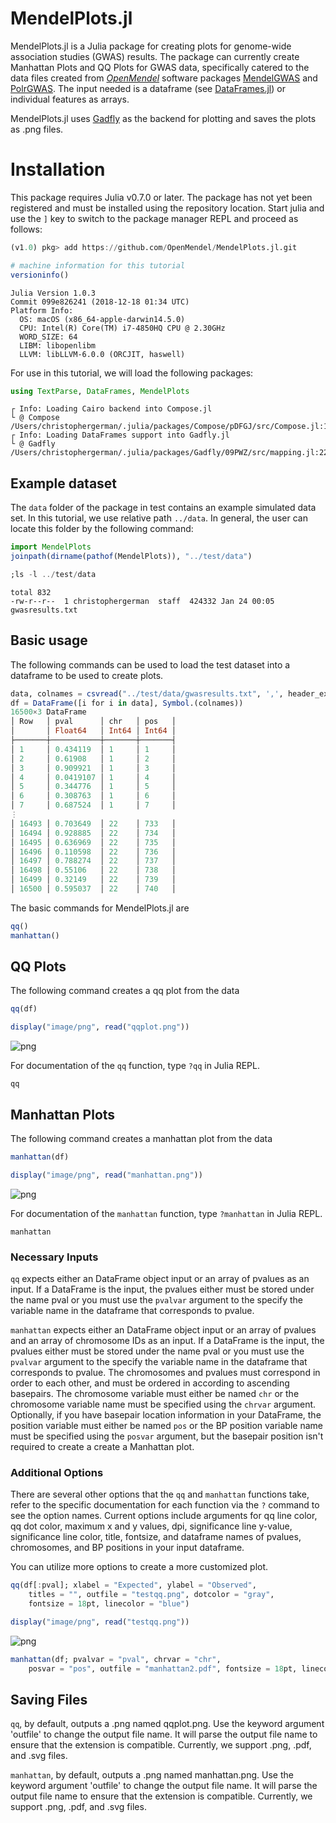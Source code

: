 
# MendelPlots.jl

MendelPlots.jl is a Julia package for creating plots for genome-wide association studies (GWAS) results. The package can currently create Manhattan Plots and QQ Plots for GWAS data, specifically catered to the data files created from [*OpenMendel*](https://github.com/OpenMendel) software packages [MendelGWAS](https://github.com/OpenMendel/MendelGWAS.jl) and [PolrGWAS](https://github.com/OpenMendel/PolrGWAS.jl). The input needed is a dataframe (see [DataFrames.jl](https://github.com/JuliaData/DataFrames.jl)) or individual features as arrays.

MendelPlots.jl uses [Gadfly](https://github.com/GiovineItalia/Gadfly.jl) as the backend for plotting and saves the plots as .png files. 


# Installation
This package requires Julia v0.7.0 or later. The package has not yet been registered and must be installed using the repository location. Start julia and use the `]` key to switch to the package manager REPL and proceed as follows:
```julia
(v1.0) pkg> add https://github.com/OpenMendel/MendelPlots.jl.git
```


```julia
# machine information for this tutorial
versioninfo()
```

    Julia Version 1.0.3
    Commit 099e826241 (2018-12-18 01:34 UTC)
    Platform Info:
      OS: macOS (x86_64-apple-darwin14.5.0)
      CPU: Intel(R) Core(TM) i7-4850HQ CPU @ 2.30GHz
      WORD_SIZE: 64
      LIBM: libopenlibm
      LLVM: libLLVM-6.0.0 (ORCJIT, haswell)


For use in this tutorial, we will load the following packages:


```julia
using TextParse, DataFrames, MendelPlots
```

    ┌ Info: Loading Cairo backend into Compose.jl
    └ @ Compose /Users/christophergerman/.julia/packages/Compose/pDFGJ/src/Compose.jl:165
    ┌ Info: Loading DataFrames support into Gadfly.jl
    └ @ Gadfly /Users/christophergerman/.julia/packages/Gadfly/09PWZ/src/mapping.jl:228


## Example dataset

The `data` folder of the package in test contains an example simulated data set. In this tutorial, we use relative path `../data`. In general, the user can locate this folder by the following command:
```julia
import MendelPlots
joinpath(dirname(pathof(MendelPlots)), "../test/data")
```


```julia
;ls -l ../test/data
```

    total 832
    -rw-r--r--  1 christophergerman  staff  424332 Jan 24 00:05 gwasresults.txt


## Basic usage

The following commands can be used to load the test dataset into a dataframe to be used to create plots. 


```julia
data, colnames = csvread("../test/data/gwasresults.txt", ',', header_exists = true)
df = DataFrame([i for i in data], Symbol.(colnames))
16500×3 DataFrame
│ Row   │ pval      │ chr   │ pos   │
│       │ Float64   │ Int64 │ Int64 │
├───────┼───────────┼───────┼───────┤
│ 1     │ 0.434119  │ 1     │ 1     │
│ 2     │ 0.61908   │ 1     │ 2     │
│ 3     │ 0.909921  │ 1     │ 3     │
│ 4     │ 0.0419107 │ 1     │ 4     │
│ 5     │ 0.344776  │ 1     │ 5     │
│ 6     │ 0.308763  │ 1     │ 6     │
│ 7     │ 0.687524  │ 1     │ 7     │
⋮
│ 16493 │ 0.703649  │ 22    │ 733   │
│ 16494 │ 0.928885  │ 22    │ 734   │
│ 16495 │ 0.636969  │ 22    │ 735   │
│ 16496 │ 0.110598  │ 22    │ 736   │
│ 16497 │ 0.788274  │ 22    │ 737   │
│ 16498 │ 0.55106   │ 22    │ 738   │
│ 16499 │ 0.32149   │ 22    │ 739   │
│ 16500 │ 0.595037  │ 22    │ 740   │
```


The basic commands for MendelPlots.jl are 
    
```julia
qq()
manhattan()
``` 

## QQ Plots

The following command creates a qq plot from the data


```julia
qq(df)
```


```julia
display("image/png", read("qqplot.png"))
```


![png](output_13_0.png)


For documentation of the `qq` function, type `?qq` in Julia REPL.
```@docs
qq
```

## Manhattan Plots

The following command creates a manhattan plot from the data


```julia
manhattan(df)
```


```julia
display("image/png", read("manhattan.png"))
```


![png](output_18_0.png)


For documentation of the `manhattan` function, type `?manhattan` in Julia REPL.
```@docs
manhattan
```

### Necessary Inputs

`qq` expects either an DataFrame object input or an array of pvalues as an input. If a DataFrame is the input, the pvalues either must be stored under the name pval or you must use the `pvalvar` argument to the specify the variable name in the dataframe that corresponds to pvalue. 

`manhattan` expects either an DataFrame object input or an array of pvalues and an array of chromosome IDs as an input. If a DataFrame is the input, the pvalues either must be stored under the name pval or you must use the `pvalvar` argument to the specify the variable name in the dataframe that corresponds to pvalue. The chromosomes and pvalues must correspond in order to each other, and must be ordered in according to ascending basepairs. The chromosome variable must either be named `chr` or the chromosome variable name must be specified using the `chrvar` argument. Optionally, if you have basepair location information in your DataFrame, the position variable must either be named `pos` or the BP position variable name must be specified using the `posvar` argument, but the basepair position isn't required to create a create a Manhattan plot. 

### Additional Options

There are several other options that the `qq` and `manhattan` functions take, refer to the specific documentation for each function via the `?` command to see the option names. Current options include arguments for qq line color, qq dot color, maximum x and y values, dpi, significance line y-value, significance line color, title, fontsize, and dataframe names of pvalues, chromosomes, and BP positions in your input dataframe. 

You can utilize more options to create a more customized plot. 


```julia
qq(df[:pval]; xlabel = "Expected", ylabel = "Observed", 
    titles = "", outfile = "testqq.png", dotcolor = "gray", 
    fontsize = 18pt, linecolor = "blue")
```


```julia
display("image/png", read("testqq.png"))
```


![png](output_24_0.png)



```julia
manhattan(df; pvalvar = "pval", chrvar = "chr", 
    posvar = "pos", outfile = "manhattan2.pdf", fontsize = 18pt, linecolor = "red")
```


## Saving Files

`qq`, by default, outputs a .png named qqplot.png. Use the keyword argument 'outfile' to change the output file name. It will parse the output file name to ensure that the extension is compatible. Currently, we support .png, .pdf, and .svg files. 

`manhattan`, by default, outputs a .png named manhattan.png. Use the keyword argument 'outfile' to change the output file name. It will parse the output file name to ensure that the extension is compatible. Currently, we support .png, .pdf, and .svg files. 
